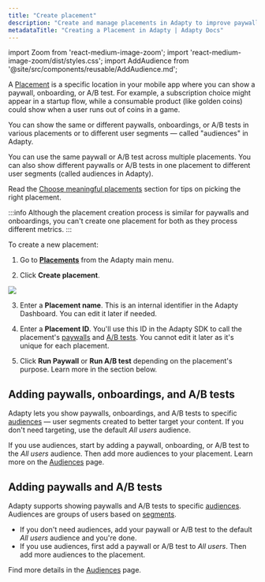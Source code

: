 ```yaml
---
title: "Create placement"
description: "Create and manage placements in Adapty to improve paywall performance."
metadataTitle: "Creating a Placement in Adapty | Adapty Docs"
---
```


import Zoom from 'react-medium-image-zoom';
import 'react-medium-image-zoom/dist/styles.css';
import AddAudience from '@site/src/components/reusable/AddAudience.md';

A [Placement](placements) is a specific location in your mobile app where you can show a paywall, onboarding, or A/B test. For example, a subscription choice might appear in a startup flow, while a consumable product (like golden coins) could show when a user runs out of coins in a game.

You can show the same or different paywalls, onboardings, or A/B tests in various placements or to different user segments — called "audiences" in Adapty.

You can use the same paywall or A/B test across multiple placements. You can also show different paywalls or A/B tests in one placement to different user segments (called audiences in Adapty).

Read the [Choose meaningful placements](choose-meaningful-placements) section for tips on picking the right placement.

:::info
Although the placement creation process is similar for paywalls and onboardings, you can't create one placement for both as they process different metrics.
:::

To create a new placement:

1. Go to **[Placements](https://app.adapty.io/placements)** from the Adapty main menu.

2. Click **Create placement**.


<Zoom>
  <img src={require('./img/create-placement-2.png').default}
  style={{
    border: '1px solid #727272', /* border width and color */
    width: '700px', /* image width */
    display: 'block', /* for alignment */
    margin: '0 auto' /* center alignment */
  }}
/>
</Zoom>


3. Enter a **Placement name**. This is an internal identifier in the Adapty Dashboard. You can edit it later if needed.

4. Enter a **Placement ID**. You'll use this ID in the Adapty SDK to call the placement's [paywalls](paywalls) and [A/B tests](ab-tests). You cannot edit it later as it's unique for each placement.

5. Click **Run Paywall** or **Run A/B test** depending on the placement's purpose. Learn more in the section below.

## Adding paywalls, onboardings, and A/B tests
Adapty lets you show paywalls, onboardings, and A/B tests to specific [audiences](audience) — user segments created to better target your content. If you don't need targeting, use the default *All users* audience.

If you use audiences, start by adding a paywall, onboarding, or A/B test to the *All users* audience. Then add more audiences to your placement. Learn more on the [Audiences](audience) page.

## Adding paywalls and A/B tests
Adapty supports showing paywalls and A/B tests to specific [audiences](audience). Audiences are groups of users based on [segments](segments.md).

- If you don't need audiences, add your paywall or A/B test to the default *All users* audience and you're done.
- If you use audiences, first add a paywall or A/B test to *All users*. Then add more audiences to the placement.

Find more details in the [Audiences](audience) page.

   <AddAudience />